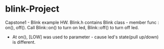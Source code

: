 # blink-Project
Capstone1 - Blink example HW.
Blink.h contains Blink class - member func : on(), off().
Call Blink::on() to turn on led, Blink::off() to turn off led.

* At on(), [LOW] was used to parameter - cause led's state(pull up/down) is different.